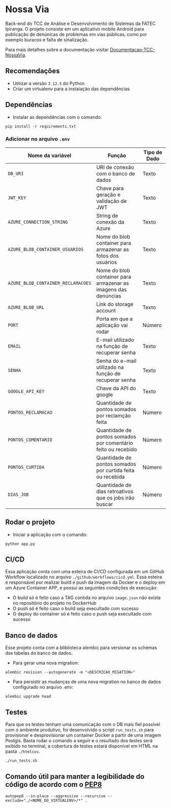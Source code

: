 # Nossa Via
Back-end do TCC de Análise e Desenvolvimento de Sistemas da FATEC Ipiranga. O projeto consiste em um aplicativo mobile Android para publicação de denúnicas de problemas em vias públicas, como por exemplo buracos e falta de sinalização. 

Para mais detalhes sobre a documentação visitar [Documentacao-TCC-NossaVia](https://github.com/frsouzaa/Documentacao-TCC-NossaVia).

## Recomendações
- Utilizar a versão `3.12.5` do Python
- Criar um virtualenv para a instalação das dependências

## Dependências

- Instalar as dependências com o comando: 
```shell
pip install -r requirements.txt
```

### Adicionar no arquivo `.env`

| Nome da variável          |                                  Função                                    | Tipo de Dado |
|---------------------------|----------------------------------------------------------------------------|------------- |
| `DB_URI`                  | URI de conexão com o banco de dados                                        | Texto        |
| `JWT_KEY`                 | Chave para geração e validação de JWT                                      | Texto        |
| `AZURE_CONNECTION_STRING` | String de conexão da Azure                                                 | Texto        |
| `AZURE_BLOB_CONTAINER_USUARIOS`     | Nome do blob container para armazenar as fotos dos usuários      | Texto        |
| `AZURE_BLOB_CONTAINER_RECLAMACOES`    | Nome do blob container para armazenar as imagens das denúncias | Texto        |
| `AZURE_BLOB_URL`          | Link do storage account                                                    | Texto        |
| `PORT`                    | Porta em que a aplicação vai rodar                                         | Número       |
| `EMAIL`                   | E-mail utilizado na função de recuperar senha                              | Texto        |
| `SENHA`                   | Senha do e-mail utilizado na função de recuperar senha                     | Texto        |
| `GOOGLE_API_KEY`          | Chave da API do google                                                     | Texto        |
| `PONTOS_RECLAMACAO`       | Quantidade de pontos somados por reclamção feita                           | Número       |
| `PONTOS_COMENTARIO`       | Quantidade de pontos somados por comentário feito ou recebido              | Número       |
| `PONTOS_CURTIDA`          | Quantidade de pontos somados por curtida feita ou recebida                 | Número       |
| `DIAS_JOB`                | Quantidade de dias retroativos que os jobs irão buscar                     | Número       |

## Rodar o projeto

- Iniciar a aplicação com o comando:
```shell
python app.py
```

## CI/CD

Essa aplicação conta com uma esteira de CI/CD configurada em um GitHub Workflow localizado no arquivo `./github/workflows/cicd.yml`. Essa esteira é responsável por realizar build e push da imagem da Docker e o deploy em um Azure Container APP, e possui as seguintes condições de execução:

- O build só é feito caso a TAG contida no arquivo `image.json` não exista no repositório do projeto no DockerHub
- O push só é feito caso o build seja execultado com sucesso
- O deploy do container só é feito caso o push seja execultado com sucesso

## Banco de dados

Esse projeto conta com a bliblioteca alembic para versionar os schemas das tabelas do banco de dados.

- Para gerar uma nova migration: 
```shell
alembic revision --autogenerate -m "<DESCRICAO_MIGATION>"
```
- Para persistir as mudanças de uma nova migration no banco de dados configurado no arquivo .env:
```shell
alembic upgrade head
```

## Testes

Para que os testes tenham uma comunicação com o DB mais fiel possivel com o ambiente produtivo, foi desenvolvido o script `run_tests.sh` para provisionar e desprovisionar um container Docker a partir de uma imagem Postgis. Basta rodar o comando a seguir e o resultado dos testes será exibido no terminal, a cobertura de testes estará disponível em HTML na pasta `./htmlcov`.

```shell
./run_tests.sh
```

## Comando útil para manter a legibilidade do código de acordo com o [PEP8](https://peps.python.org/pep-0008/)

```shell
autopep8 --in-place --aggressive --recursive --exclude="./<NOME_DO_VIRTUALENV>/*" .
```
